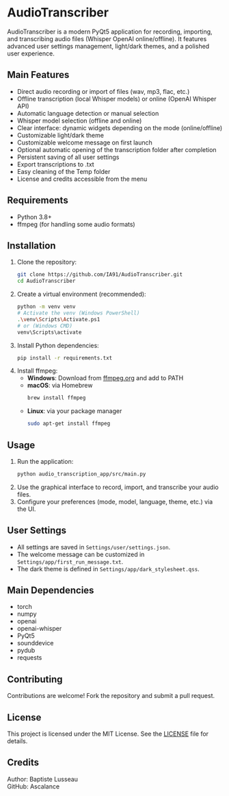 # AudioTranscriber

AudioTranscriber is a modern PyQt5 application for recording, importing, and transcribing audio files (Whisper OpenAI online/offline). It features advanced user settings management, light/dark themes, and a polished user experience.

## Main Features
- Direct audio recording or import of files (wav, mp3, flac, etc.)
- Offline transcription (local Whisper models) or online (OpenAI Whisper API)
- Automatic language detection or manual selection
- Whisper model selection (offline and online)
- Clear interface: dynamic widgets depending on the mode (online/offline)
- Customizable light/dark theme
- Customizable welcome message on first launch
- Optional automatic opening of the transcription folder after completion
- Persistent saving of all user settings
- Export transcriptions to .txt
- Easy cleaning of the Temp folder
- License and credits accessible from the menu

## Requirements
- Python 3.8+
- ffmpeg (for handling some audio formats)

## Installation
1. Clone the repository:
    ```sh
    git clone https://github.com/IA91/AudioTranscriber.git
    cd AudioTranscriber
    ```
2. Create a virtual environment (recommended):
    ```sh
    python -m venv venv
    # Activate the venv (Windows PowerShell)
    .\venv\Scripts\Activate.ps1
    # or (Windows CMD)
    venv\Scripts\activate
    ```
3. Install Python dependencies:
    ```sh
    pip install -r requirements.txt
    ```
4. Install ffmpeg:
    - **Windows**: Download from [ffmpeg.org](https://ffmpeg.org/download.html) and add to PATH
    - **macOS**: via Homebrew
        ```sh
        brew install ffmpeg
        ```
    - **Linux**: via your package manager
        ```sh
        sudo apt-get install ffmpeg
        ```

## Usage
1. Run the application:
    ```sh
    python audio_transcription_app/src/main.py
    ```
2. Use the graphical interface to record, import, and transcribe your audio files.
3. Configure your preferences (mode, model, language, theme, etc.) via the UI.

## User Settings
- All settings are saved in `Settings/user/settings.json`.
- The welcome message can be customized in `Settings/app/first_run_message.txt`.
- The dark theme is defined in `Settings/app/dark_stylesheet.qss`.

## Main Dependencies
- torch
- numpy
- openai
- openai-whisper
- PyQt5
- sounddevice
- pydub
- requests

## Contributing
Contributions are welcome! Fork the repository and submit a pull request.

## License
This project is licensed under the MIT License. See the [LICENSE](LICENSE) file for details.

## Credits
Author: Baptiste Lusseau  
GitHub: Ascalance